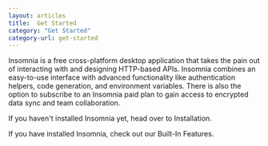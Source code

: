 ```yaml
---
layout: articles
title:  Get Started
category: "Get Started"
category-url: get-started
---
```


Insomnia is a free cross-platform desktop application that takes the pain out of interacting with and designing HTTP-based APIs. Insomnia combines an easy-to-use interface with advanced functionality like authentication helpers, code generation, and environment variables. There is also the option to subscribe to an Insomnia paid plan to gain access to encrypted data sync and team collaboration. 

If you haven't installed Insomnia yet, head over to Installation. 

If you have installed Insomnia, check out our Built-In Features. 